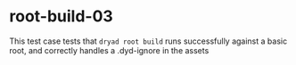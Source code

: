 
# root-build-03

This test case tests that `dryad root build` runs successfully against a basic root, and correctly handles a .dyd-ignore in the assets